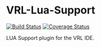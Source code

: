 # VRL-Lua-Support

[![Build Status](https://travis-ci.org/turpid-monkey/VRL-Lua-Support.svg)](https://travis-ci.org/turpid-monkey/VRL-Lua-Support) [![Coverage Status](https://coveralls.io/repos/turpid-monkey/VRL-Lua-Support/badge.svg)](https://coveralls.io/r/turpid-monkey/VRL-Lua-Support)

LUA Support plugin for the VRL IDE.
